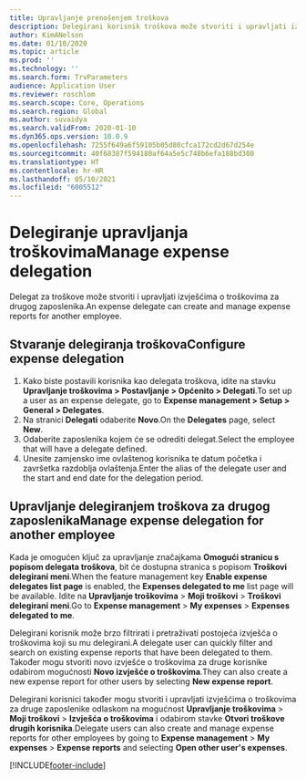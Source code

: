 ```yaml
---
title: Upravljanje prenošenjem troškova
description: Delegirani korisnik troškova može stvoriti i upravljati izvješćima o troškovima za drugog zaposlenika u tvrtki ili ustanovi.
author: KimANelson
ms.date: 01/10/2020
ms.topic: article
ms.prod: ''
ms.technology: ''
ms.search.form: TrvParameters
audience: Application User
ms.reviewer: roschlom
ms.search.scope: Core, Operations
ms.search.region: Global
ms.author: suvaidya
ms.search.validFrom: 2020-01-10
ms.dyn365.ops.version: 10.0.9
ms.openlocfilehash: 7255f649a6f59105b05d80cfca172cd2d67d254e
ms.sourcegitcommit: 40f68387f594180af64a5e5c748b6efa188bd300
ms.translationtype: HT
ms.contentlocale: hr-HR
ms.lasthandoff: 05/10/2021
ms.locfileid: "6005512"
---
```

# <a name="manage-expense-delegation"></a><span data-ttu-id="30b69-103">Delegiranje upravljanja troškovima</span><span class="sxs-lookup"><span data-stu-id="30b69-103">Manage expense delegation</span></span>

<span data-ttu-id="30b69-104">Delegat za troškove može stvoriti i upravljati izvješćima o troškovima za drugog zaposlenika.</span><span class="sxs-lookup"><span data-stu-id="30b69-104">An expense delegate can create and manage expense reports for another employee.</span></span>

## <a name="configure-expense-delegation"></a><span data-ttu-id="30b69-105">Stvaranje delegiranja troškova</span><span class="sxs-lookup"><span data-stu-id="30b69-105">Configure expense delegation</span></span>

1. <span data-ttu-id="30b69-106">Kako biste postavili korisnika kao delegata troškova, idite na stavku **Upravljanje troškovima > Postavljanje > Općenito > Delegati**.</span><span class="sxs-lookup"><span data-stu-id="30b69-106">To set up a user as an expense delegate, go to **Expense management > Setup > General > Delegates**.</span></span>
2. <span data-ttu-id="30b69-107">Na stranici **Delegati** odaberite **Novo**.</span><span class="sxs-lookup"><span data-stu-id="30b69-107">On the **Delegates** page, select **New**.</span></span>
3. <span data-ttu-id="30b69-108">Odaberite zaposlenika kojem će se odrediti delegat.</span><span class="sxs-lookup"><span data-stu-id="30b69-108">Select the employee that will have a delegate defined.</span></span> 
4. <span data-ttu-id="30b69-109">Unesite zamjensko ime ovlaštenog korisnika te datum početka i završetka razdoblja ovlaštenja.</span><span class="sxs-lookup"><span data-stu-id="30b69-109">Enter the alias of the delegate user and the start and end date for the delegation period.</span></span>

## <a name="manage-expense-delegation-for-another-employee"></a><span data-ttu-id="30b69-110">Upravljanje delegiranjem troškova za drugog zaposlenika</span><span class="sxs-lookup"><span data-stu-id="30b69-110">Manage expense delegation for another employee</span></span>

<span data-ttu-id="30b69-111">Kada je omogućen ključ za upravljanje značajkama **Omogući stranicu s popisom delegata troškova**, bit će dostupna stranica s popisom **Troškovi delegirani meni**.</span><span class="sxs-lookup"><span data-stu-id="30b69-111">When the feature management key **Enable expense delegates list page** is enabled, the **Expenses delegated to me** list page will be available.</span></span> <span data-ttu-id="30b69-112">Idite na **Upravljanje troškovima** > **Moji troškovi** > **Troškovi delegirani meni**.</span><span class="sxs-lookup"><span data-stu-id="30b69-112">Go to **Expense management** > **My expenses** > **Expenses delegated to me**.</span></span>

<span data-ttu-id="30b69-113">Delegirani korisnik može brzo filtrirati i pretraživati postojeća izvješća o troškovima koji su mu delegirani.</span><span class="sxs-lookup"><span data-stu-id="30b69-113">A delegate user can quickly filter and search on existing expense reports that have been delegated to them.</span></span> <span data-ttu-id="30b69-114">Također mogu stvoriti novo izvješće o troškovima za druge korisnike odabirom mogućnosti **Novo izvješće o troškovima**.</span><span class="sxs-lookup"><span data-stu-id="30b69-114">They can also create a new expense report for other users by selecting **New expense report**.</span></span>

<span data-ttu-id="30b69-115">Delegirani korisnici također mogu stvoriti i upravljati izvješćima o troškovima za druge zaposlenike odlaskom na mogućnost **Upravljanje troškovima** > **Moji troškovi** > **Izvješća o troškovima** i odabirom stavke **Otvori troškove drugih korisnika**.</span><span class="sxs-lookup"><span data-stu-id="30b69-115">Delegate users can also create and manage expense reports for other employees by going to **Expense management** > **My expenses** > **Expense reports** and selecting **Open other user's expenses**.</span></span>


[!INCLUDE[footer-include](../includes/footer-banner.md)]